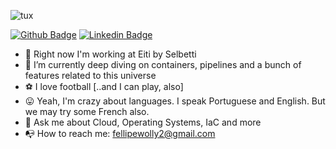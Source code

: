 ![tux](https://i.imgur.com/EUy4Wgs.png)

[![Github Badge](https://img.shields.io/badge/-Github-000?style=flat-square&logo=Github&logoColor=white&link=https://github.com/ft3ix3iR4)](https://github.com/ft3ix3iR4)
[![Linkedin Badge](https://img.shields.io/badge/-LinkedIn-blue?style=flat-square&logo=Linkedin&logoColor=white&link=https://www.linkedin.com/in/fell-teixeira/)](https://www.linkedin.com/in/fell-teixeira/)

 - 🧵 Right now I'm working at Eiti by Selbetti
 - 🌱 I’m currently deep diving on containers, pipelines and a bunch of features related to this universe 
 - ⚽ I love football [..and I can play, also]
 - 😛 Yeah, I'm crazy about languages. I speak Portuguese and English. But we may try some French also.
 - 💬 Ask me about Cloud, Operating Systems, IaC and more
 - 📭 How to reach me: fellipewolly2@gmail.com